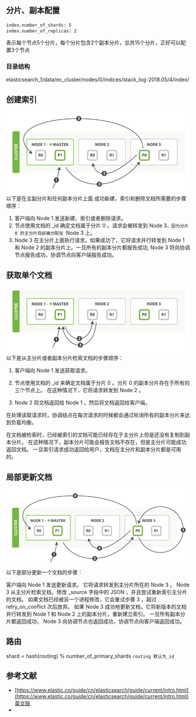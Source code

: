 ## 分片、副本配置
```
index.number_of_shards: 5 
index.number_of_replicas: 2
```
表示每个节点5个分片，每个分片包含2个副本分片，总共15个分片，正好可以配置3个节点

### 目录结构
elasticsearch_1/data/ec_cluster/nodes/0/indices/stack_log-2018.05/4/index/

## 创建索引
![](res/5.png)
以下是在主副分片和任何副本分片上面 成功新建，索引和删除文档所需要的步骤顺序：

1. 客户端向 Node 1 发送新建、索引或者删除请求。
2. 节点使用文档的 _id 确定文档属于分片 0 。请求会被转发到 Node 3`，因为分片 0 的主分片目前被分配在 `Node 3 上。
3. Node 3 在主分片上面执行请求。如果成功了，它将请求并行转发到 Node 1 和 Node 2 的副本分片上。一旦所有的副本分片都报告成功, Node 3 将向协调节点报告成功，协调节点向客户端报告成功。

## 获取单个文档
![](res/6.png)
以下是从主分片或者副本分片检索文档的步骤顺序：

1. 客户端向 Node 1 发送获取请求。

2. 节点使用文档的 _id 来确定文档属于分片 0 。分片 0 的副本分片存在于所有的三个节点上。 在这种情况下，它将请求转发到 Node 2 。

3. Node 2 将文档返回给 Node 1 ，然后将文档返回给客户端。

在处理读取请求时，协调结点在每次请求的时候都会通过轮询所有的副本分片来达到负载均衡。

在文档被检索时，已经被索引的文档可能已经存在于主分片上但是还没有复制到副本分片。 在这种情况下，副本分片可能会报告文档不存在，但是主分片可能成功返回文档。 一旦索引请求成功返回给用户，文档在主分片和副本分片都是可用的。

## 局部更新文档
![](res/7.png)
以下是部分更新一个文档的步骤：

客户端向 Node 1 发送更新请求。
它将请求转发到主分片所在的 Node 3 。
Node 3 从主分片检索文档，修改 _source 字段中的 JSON ，并且尝试重新索引主分片的文档。 如果文档已经被另一个进程修改，它会重试步骤 3 ，超过 retry_on_conflict 次后放弃。
如果 Node 3 成功地更新文档，它将新版本的文档并行转发到 Node 1 和 Node 2 上的副本分片，重新建立索引。 一旦所有副本分片都返回成功， Node 3 向协调节点也返回成功，协调节点向客户端返回成功。

## 路由
shard = hash(routing) % number_of_primary_shards `routing 默认为_id`

## 参考文献
* [https://www.elastic.co/guide/cn/elasticsearch/guide/current/intro.html](https://www.elastic.co/guide/cn/elasticsearch/guide/current/intro.html) [英文版](https://www.elastic.co/guide/en/elasticsearch/guide/current/index.html)
* 
